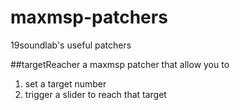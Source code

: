 # maxmsp-patchers
19soundlab's useful patchers

##targetReacher
a maxmsp patcher that allow you to 
1. set a target number
2. trigger a slider to reach that target
